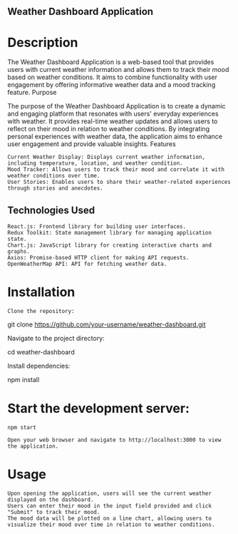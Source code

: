 ## Weather Dashboard Application
# Description

The Weather Dashboard Application is a web-based tool that provides users with current weather information and allows them to track their mood based on weather conditions. It aims to combine functionality with user engagement by offering informative weather data and a mood tracking feature.
Purpose

The purpose of the Weather Dashboard Application is to create a dynamic and engaging platform that resonates with users' everyday experiences with weather. It provides real-time weather updates and allows users to reflect on their mood in relation to weather conditions. By integrating personal experiences with weather data, the application aims to enhance user engagement and provide valuable insights.
Features

    Current Weather Display: Displays current weather information, including temperature, location, and weather condition.
    Mood Tracker: Allows users to track their mood and correlate it with weather conditions over time.
    User Stories: Enables users to share their weather-related experiences through stories and anecdotes.

## Technologies Used

    React.js: Frontend library for building user interfaces.
    Redux Toolkit: State management library for managing application state.
    Chart.js: JavaScript library for creating interactive charts and graphs.
    Axios: Promise-based HTTP client for making API requests.
    OpenWeatherMap API: API for fetching weather data.

# Installation

    Clone the repository:

git clone https://github.com/your-username/weather-dashboard.git

Navigate to the project directory:

cd weather-dashboard

Install dependencies:

npm install


# Start the development server:

    npm start

    Open your web browser and navigate to http://localhost:3000 to view the application.

# Usage

    Upon opening the application, users will see the current weather displayed on the dashboard.
    Users can enter their mood in the input field provided and click "Submit" to track their mood.
    The mood data will be plotted on a line chart, allowing users to visualize their mood over time in relation to weather conditions.